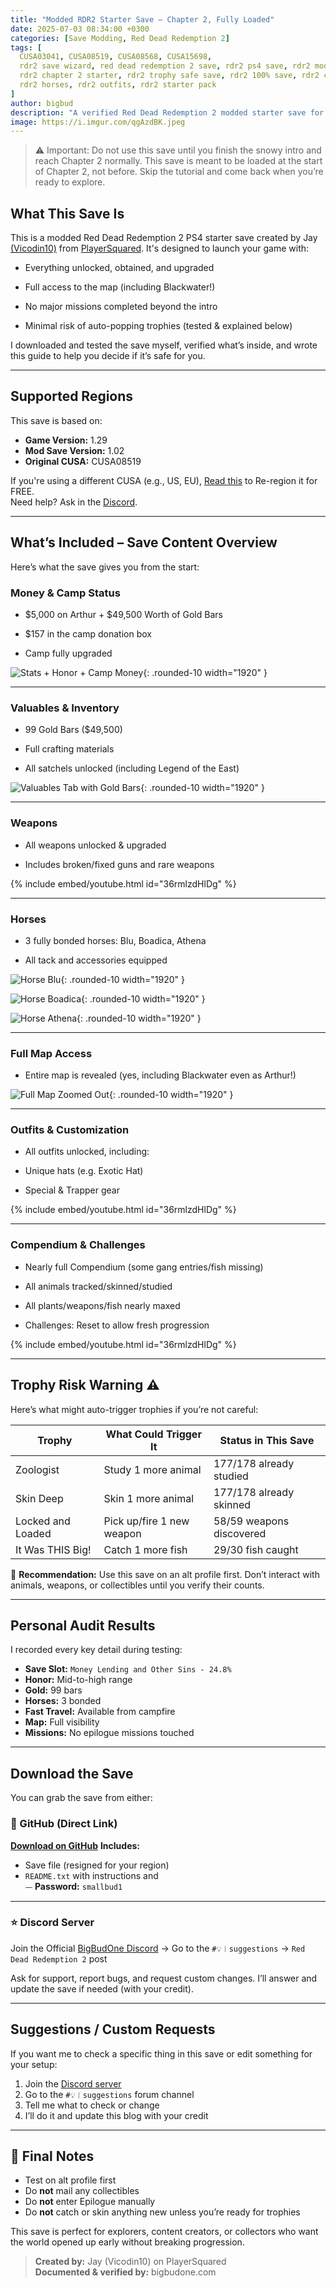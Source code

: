 ```yaml
---
title: "Modded RDR2 Starter Save – Chapter 2, Fully Loaded"
date: 2025-07-03 08:34:00 +0300
categories: [Save Modding, Red Dead Redemption 2]
tags: [
  CUSA03041, CUSA08519, CUSA08568, CUSA15698,
  rdr2 save wizard, red dead redemption 2 save, rdr2 ps4 save, rdr2 modded save,
  rdr2 chapter 2 starter, rdr2 trophy safe save, rdr2 100% save, rdr2 compendium,
  rdr2 horses, rdr2 outfits, rdr2 starter pack
]
author: bigbud
description: "A verified Red Dead Redemption 2 modded starter save for PS4 with full map access, max inventory, and low trophy risk. Created by Jay (Vicodin10), tested and documented by bigbudone."
image: https://i.imgur.com/qgAzdBK.jpeg
---
```


> ⚠️ Important: Do not use this save until you finish the snowy intro and reach Chapter 2 normally. This save is meant to be loaded at the start of Chapter 2, not before. Skip the tutorial and come back when you’re ready to explore.

## What This Save Is
This is a modded Red Dead Redemption 2 PS4 starter save created by Jay [(Vicodin10)](https://playersquared.com/members/jay.50/) from [PlayerSquared](https://playersquared.com/forums/37-ps4-trophies-game-saves/6339-red-dead-redemption-2-modded-starter.html). It's designed to launch your game with:

- Everything unlocked, obtained, and upgraded

- Full access to the map (including Blackwater!)

- No major missions completed beyond the intro

- Minimal risk of auto-popping trophies (tested & explained below)

I downloaded and tested the save myself, verified what’s inside, and wrote this guide to help you decide if it’s safe for you.

---

## Supported Regions

This save is based on:

- **Game Version:** 1.29  
- **Mod Save Version:** 1.02  
- **Original CUSA:** CUSA08519

If you're using a different CUSA (e.g., US, EU), [Read this](https://bigbudone.com/posts/free-alternatives-to-save-wizard/) to Re-region it for FREE.  
Need help? Ask in the [Discord](https://discord.gg/EnAD7qUGc6).

---

## What’s Included – Save Content Overview

Here’s what the save gives you from the start:

### Money & Camp Status

- $5,000 on Arthur + $49,500 Worth of Gold Bars

- $157 in the camp donation box

- Camp fully upgraded

![Stats + Honor + Camp Money](https://i.imgur.com/0VatDCd.jpeg){: .rounded-10 width="1920" }

---

### Valuables & Inventory

- 99 Gold Bars ($49,500)

- Full crafting materials

- All satchels unlocked (including Legend of the East)

![Valuables Tab with Gold Bars](https://i.imgur.com/0Wizsx9.jpeg){: .rounded-10 width="1920" }

---

### Weapons

- All weapons unlocked & upgraded

- Includes broken/fixed guns and rare weapons

{% include embed/youtube.html id="36rmlzdHlDg" %}

---

### Horses

- 3 fully bonded horses: Blu, Boadica, Athena

- All tack and accessories equipped


![Horse Blu](https://i.imgur.com/qQj9MQe.jpeg){: .rounded-10 width="1920" }

![Horse Boadica](https://i.imgur.com/dODPQl7.jpeg){: .rounded-10 width="1920" }

![Horse Athena](https://i.imgur.com/vidZLR4.jpeg){: .rounded-10 width="1920" }

---

### Full Map Access

- Entire map is revealed (yes, including Blackwater even as Arthur!)


![Full Map Zoomed Out](https://i.imgur.com/OLnaas9.jpeg){: .rounded-10 width="1920" }

---

### Outfits & Customization

- All outfits unlocked, including:

 - Unique hats (e.g. Exotic Hat)

 - Special & Trapper gear

{% include embed/youtube.html id="36rmlzdHlDg" %}

---

### Compendium & Challenges

- Nearly full Compendium (some gang entries/fish missing)

- All animals tracked/skinned/studied

- All plants/weapons/fish nearly maxed

- Challenges: Reset to allow fresh progression

{% include embed/youtube.html id="36rmlzdHlDg" %}

---

## Trophy Risk Warning ⚠️

Here’s what might auto-trigger trophies if you’re not careful:

| Trophy             | What Could Trigger It         | Status in This Save            |
|--------------------|-------------------------------|--------------------------------|
| Zoologist          | Study 1 more animal           | 177/178 already studied        |
| Skin Deep          | Skin 1 more animal            | 177/178 already skinned        |
| Locked and Loaded  | Pick up/fire 1 new weapon     | 58/59 weapons discovered       |
| It Was THIS Big!   | Catch 1 more fish             | 29/30 fish caught              |

🛑 **Recommendation:** Use this save on an alt profile first. Don’t interact with animals, weapons, or collectibles until you verify their counts.

---

## Personal Audit Results

I recorded every key detail during testing:

- **Save Slot:** `Money Lending and Other Sins - 24.8%`  
- **Honor:** Mid-to-high range
- **Gold:** 99 bars  
- **Horses:** 3 bonded  
- **Fast Travel:** Available from campfire 
- **Map:** Full visibility  
- **Missions:** No epilogue missions touched  

---

## Download the Save

You can grab the save from either:

### 💾 GitHub (Direct Link)

**[Download on GitHub](https://github.com/VisionTQ/save-archive/tree/b67760abb04bc4a446f10885ef5c8977a6917bf5/RDR2)**
**Includes:**
- Save file (resigned for your region)
- `README.txt` with instructions and  
  ⏤ **Password:** `smallbud1`

---

### ⭐ Discord Server

Join the Official [BigBudOne Discord](https://discord.gg/EnAD7qUGc6) → Go to the `#💡︱suggestions` → `Red Dead Redemption 2` post

Ask for support, report bugs, and request custom changes. I’ll answer and update the save if needed (with your credit).

---

## Suggestions / Custom Requests

If you want me to check a specific thing in this save or edit something for your setup:

1. Join the [Discord server](https://discord.gg/EnAD7qUGc6)
2. Go to the `#💡︱suggestions` forum channel
3. Tell me what to check or change
4. I’ll do it and update this blog with your credit

---

## 📌 Final Notes

- Test on alt profile first  
- Do **not** mail any collectibles  
- Do **not** enter Epilogue manually  
- Do **not** catch or skin anything new unless you’re ready for trophies  

This save is perfect for explorers, content creators, or collectors who want the world opened up early without breaking progression.

> **Created by:** Jay (Vicodin10) on PlayerSquared  
> **Documented & verified by:** bigbudone.com 
